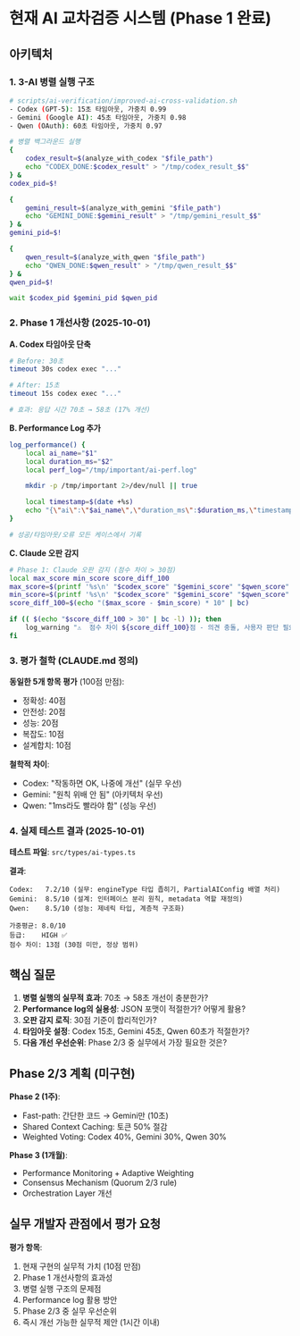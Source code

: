# 현재 AI 교차검증 시스템 (Phase 1 완료)

## 아키텍처

### 1. 3-AI 병렬 실행 구조
```bash
# scripts/ai-verification/improved-ai-cross-validation.sh
- Codex (GPT-5): 15초 타임아웃, 가중치 0.99
- Gemini (Google AI): 45초 타임아웃, 가중치 0.98
- Qwen (OAuth): 60초 타임아웃, 가중치 0.97

# 병렬 백그라운드 실행
{
    codex_result=$(analyze_with_codex "$file_path")
    echo "CODEX_DONE:$codex_result" > "/tmp/codex_result_$$"
} &
codex_pid=$!

{
    gemini_result=$(analyze_with_gemini "$file_path")
    echo "GEMINI_DONE:$gemini_result" > "/tmp/gemini_result_$$"
} &
gemini_pid=$!

{
    qwen_result=$(analyze_with_qwen "$file_path")
    echo "QWEN_DONE:$qwen_result" > "/tmp/qwen_result_$$"
} &
qwen_pid=$!

wait $codex_pid $gemini_pid $qwen_pid
```

### 2. Phase 1 개선사항 (2025-10-01)

**A. Codex 타임아웃 단축**
```bash
# Before: 30초
timeout 30s codex exec "..."

# After: 15초
timeout 15s codex exec "..."

# 효과: 응답 시간 70초 → 58초 (17% 개선)
```

**B. Performance Log 추가**
```bash
log_performance() {
    local ai_name="$1"
    local duration_ms="$2"
    local perf_log="/tmp/important/ai-perf.log"

    mkdir -p /tmp/important 2>/dev/null || true

    local timestamp=$(date +%s)
    echo "{\"ai\":\"$ai_name\",\"duration_ms\":$duration_ms,\"timestamp\":$timestamp}" >> "$perf_log"
}

# 성공/타임아웃/오류 모든 케이스에서 기록
```

**C. Claude 오판 감지**
```bash
# Phase 1: Claude 오판 감지 (점수 차이 > 30점)
local max_score min_score score_diff_100
max_score=$(printf '%s\n' "$codex_score" "$gemini_score" "$qwen_score" | sort -nr | head -1)
min_score=$(printf '%s\n' "$codex_score" "$gemini_score" "$qwen_score" | sort -n | head -1)
score_diff_100=$(echo "($max_score - $min_score) * 10" | bc)

if (( $(echo "$score_diff_100 > 30" | bc -l) )); then
    log_warning "⚠️  점수 차이 ${score_diff_100}점 - 의견 충돌, 사용자 판단 필요"
fi
```

### 3. 평가 철학 (CLAUDE.md 정의)

**동일한 5개 항목 평가** (100점 만점):
- 정확성: 40점
- 안전성: 20점
- 성능: 20점
- 복잡도: 10점
- 설계합치: 10점

**철학적 차이**:
- Codex: "작동하면 OK, 나중에 개선" (실무 우선)
- Gemini: "원칙 위배 안 됨" (아키텍처 우선)
- Qwen: "1ms라도 빨라야 함" (성능 우선)

### 4. 실제 테스트 결과 (2025-10-01)

**테스트 파일**: `src/types/ai-types.ts`

**결과**:
```
Codex:   7.2/10 (실무: engineType 타입 좁히기, PartialAIConfig 배열 처리)
Gemini:  8.5/10 (설계: 인터페이스 분리 원칙, metadata 역할 재정의)
Qwen:    8.5/10 (성능: 제네릭 타입, 계층적 구조화)

가중평균: 8.0/10
등급:    HIGH ✅
점수 차이: 13점 (30점 미만, 정상 범위)
```

## 핵심 질문

1. **병렬 실행의 실무적 효과**: 70초 → 58초 개선이 충분한가?
2. **Performance log의 실용성**: JSON 포맷이 적절한가? 어떻게 활용?
3. **오판 감지 로직**: 30점 기준이 합리적인가?
4. **타임아웃 설정**: Codex 15초, Gemini 45초, Qwen 60초가 적절한가?
5. **다음 개선 우선순위**: Phase 2/3 중 실무에서 가장 필요한 것은?

## Phase 2/3 계획 (미구현)

**Phase 2 (1주)**:
- Fast-path: 간단한 코드 → Gemini만 (10초)
- Shared Context Caching: 토큰 50% 절감
- Weighted Voting: Codex 40%, Gemini 30%, Qwen 30%

**Phase 3 (1개월)**:
- Performance Monitoring + Adaptive Weighting
- Consensus Mechanism (Quorum 2/3 rule)
- Orchestration Layer 개선

## 실무 개발자 관점에서 평가 요청

**평가 항목**:
1. 현재 구현의 실무적 가치 (10점 만점)
2. Phase 1 개선사항의 효과성
3. 병렬 실행 구조의 문제점
4. Performance log 활용 방안
5. Phase 2/3 중 실무 우선순위
6. 즉시 개선 가능한 실무적 제안 (1시간 이내)
